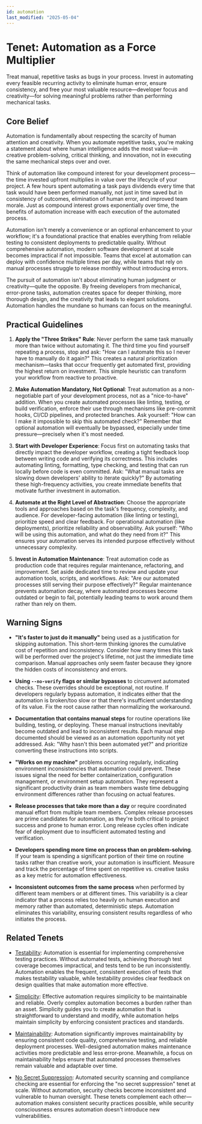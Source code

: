 ```yaml
---
id: automation
last_modified: "2025-05-04"
---
```


# Tenet: Automation as a Force Multiplier

Treat manual, repetitive tasks as bugs in your process. Invest in automating every feasible recurring activity to eliminate human error, ensure consistency, and free your most valuable resource—developer focus and creativity—for solving meaningful problems rather than performing mechanical tasks.

## Core Belief

Automation is fundamentally about respecting the scarcity of human attention and creativity. When you automate repetitive tasks, you're making a statement about where human intelligence adds the most value—in creative problem-solving, critical thinking, and innovation, not in executing the same mechanical steps over and over.

Think of automation like compound interest for your development process—the time invested upfront multiplies in value over the lifecycle of your project. A few hours spent automating a task pays dividends every time that task would have been performed manually, not just in time saved but in consistency of outcomes, elimination of human error, and improved team morale. Just as compound interest grows exponentially over time, the benefits of automation increase with each execution of the automated process.

Automation isn't merely a convenience or an optional enhancement to your workflow; it's a foundational practice that enables everything from reliable testing to consistent deployments to predictable quality. Without comprehensive automation, modern software development at scale becomes impractical if not impossible. Teams that excel at automation can deploy with confidence multiple times per day, while teams that rely on manual processes struggle to release monthly without introducing errors.

The pursuit of automation isn't about eliminating human judgment or creativity—quite the opposite. By freeing developers from mechanical, error-prone tasks, automation creates space for deeper thinking, more thorough design, and the creativity that leads to elegant solutions. Automation handles the mundane so humans can focus on the meaningful.

## Practical Guidelines

1. **Apply the "Three Strikes" Rule**: Never perform the same task manually more than twice without automating it. The third time you find yourself repeating a process, stop and ask: "How can I automate this so I never have to manually do it again?" This creates a natural prioritization mechanism—tasks that occur frequently get automated first, providing the highest return on investment. This simple heuristic can transform your workflow from reactive to proactive.

2. **Make Automation Mandatory, Not Optional**: Treat automation as a non-negotiable part of your development process, not as a "nice-to-have" addition. When you create automated processes like linting, testing, or build verification, enforce their use through mechanisms like pre-commit hooks, CI/CD pipelines, and protected branches. Ask yourself: "How can I make it impossible to skip this automated check?" Remember that optional automation will eventually be bypassed, especially under time pressure—precisely when it's most needed.

3. **Start with Developer Experience**: Focus first on automating tasks that directly impact the developer workflow, creating a tight feedback loop between writing code and verifying its correctness. This includes automating linting, formatting, type checking, and testing that can run locally before code is even committed. Ask: "What manual tasks are slowing down developers' ability to iterate quickly?" By automating these high-frequency activities, you create immediate benefits that motivate further investment in automation.

4. **Automate at the Right Level of Abstraction**: Choose the appropriate tools and approaches based on the task's frequency, complexity, and audience. For developer-facing automation (like linting or testing), prioritize speed and clear feedback. For operational automation (like deployments), prioritize reliability and observability. Ask yourself: "Who will be using this automation, and what do they need from it?" This ensures your automation serves its intended purpose effectively without unnecessary complexity.

5. **Invest in Automation Maintenance**: Treat automation code as production code that requires regular maintenance, refactoring, and improvement. Set aside dedicated time to review and update your automation tools, scripts, and workflows. Ask: "Are our automated processes still serving their purpose effectively?" Regular maintenance prevents automation decay, where automated processes become outdated or begin to fail, potentially leading teams to work around them rather than rely on them.

## Warning Signs

- **"It's faster to just do it manually"** being used as a justification for skipping automation. This short-term thinking ignores the cumulative cost of repetition and inconsistency. Consider how many times this task will be performed over the project's lifetime, not just the immediate time comparison. Manual approaches only seem faster because they ignore the hidden costs of inconsistency and errors.

- **Using `--no-verify` flags or similar bypasses** to circumvent automated checks. These overrides should be exceptional, not routine. If developers regularly bypass automation, it indicates either that the automation is broken/too slow or that there's insufficient understanding of its value. Fix the root cause rather than normalizing the workaround.

- **Documentation that contains manual steps** for routine operations like building, testing, or deploying. These manual instructions inevitably become outdated and lead to inconsistent results. Each manual step documented should be viewed as an automation opportunity not yet addressed. Ask: "Why hasn't this been automated yet?" and prioritize converting these instructions into scripts.

- **"Works on my machine"** problems occurring regularly, indicating environment inconsistencies that automation could prevent. These issues signal the need for better containerization, configuration management, or environment setup automation. They represent a significant productivity drain as team members waste time debugging environment differences rather than focusing on actual features.

- **Release processes that take more than a day** or require coordinated manual effort from multiple team members. Complex release processes are prime candidates for automation, as they're both critical to project success and prone to human error. Long release cycles often indicate fear of deployment due to insufficient automated testing and verification.

- **Developers spending more time on process than on problem-solving**. If your team is spending a significant portion of their time on routine tasks rather than creative work, your automation is insufficient. Measure and track the percentage of time spent on repetitive vs. creative tasks as a key metric for automation effectiveness.

- **Inconsistent outcomes from the same process** when performed by different team members or at different times. This variability is a clear indicator that a process relies too heavily on human execution and memory rather than automated, deterministic steps. Automation eliminates this variability, ensuring consistent results regardless of who initiates the process.

## Related Tenets

- [Testability](/tenets/testability.md): Automation is essential for implementing comprehensive testing practices. Without automated tests, achieving thorough test coverage becomes impractical, and tests tend to be run inconsistently. Automation enables the frequent, consistent execution of tests that makes testability valuable, while testability provides clear feedback on design qualities that make automation more effective.

- [Simplicity](/tenets/simplicity.md): Effective automation requires simplicity to be maintainable and reliable. Overly complex automation becomes a burden rather than an asset. Simplicity guides you to create automation that is straightforward to understand and modify, while automation helps maintain simplicity by enforcing consistent practices and standards.

- [Maintainability](/tenets/maintainability.md): Automation significantly improves maintainability by ensuring consistent code quality, comprehensive testing, and reliable deployment processes. Well-designed automation makes maintenance activities more predictable and less error-prone. Meanwhile, a focus on maintainability helps ensure that automated processes themselves remain valuable and adaptable over time.

- [No Secret Suppression](/tenets/no-secret-suppression.md): Automated security scanning and compliance checking are essential for enforcing the "no secret suppression" tenet at scale. Without automation, security checks become inconsistent and vulnerable to human oversight. These tenets complement each other—automation makes consistent security practices possible, while security consciousness ensures automation doesn't introduce new vulnerabilities.